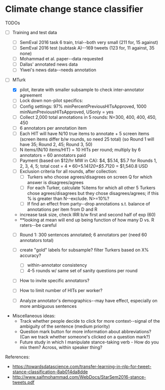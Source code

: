 # Climate change stance classifier

TODOs

- [ ] Training and test data
   - [ ] SemEval 2016 task 6 train, trial--both very small (211 for, 15 against)
   - [ ] SemEval 2016 test (subtask A)--169 tweets (123 for, 11 against, 35 none)
   - [ ] Mohammad et al. paper--data requested
   - [ ] Dallas' annotated news data
   - [ ] Yiwei's news data--needs annotation
- [ ] MTurk 
   - [x] pilot, iterate with smaller subsample to check inter-annotator agreement
   - [ ] Lock down non-pilot specifics:
	- [ ] Config settings: 97% minPercentPreviousHITsApproved, 1000 minNumPreviousHITsApproved, USonly = yes
	- [ ] Collect 2,000 total annotations in 5 rounds: N=300, 400, 400, 450, 450
	- [ ] 6 annotators per annotation item
	- [ ] Each HIT will have N/10 true items to annotate + 5 screen items (screen items differ b/w rounds, so need 25 total) (so Round 1 will have 35; Round 2, 45; Round 3, 50)
	- [ ] N items/(N/10 items/HIT) = 10 HITs per round; multiply by 6 annotators = 60 annotators paid
	- [ ] Payment (based on $12/hr MW in CA): $4, $5.14, $5.7 for Rounds 1, 2, 3, 4, 5; total cost = $4*60+$5.14*120+$5.7*120 = $1,540.8 USD
	- [ ] Exclusion criteria for all rounds, after collection:
		- [ ] Turkers who choose agrees/disagrees on screen Q for which answer is disagrees/agrees
		- [ ] For each Turker, calculate %items for which all other 5 Turkers chose agrees/disagrees but they chose disagrees/agrees; if this % is greater than N--exclude. N>=10%?
		- [ ] If find an effect from party--drop annotations s.t. balance of annotations per item from D and R
	- increase task size, check IRR b/w first and second half of exp (60)
	- **looking at mean will end up being function of how many D vs. R raters--be careful


   - [ ] Round 1: 300 sentences annotated; 6 annotators per (need 60 annotators total)
	- [ ] create "gold" labels for subsample? filter Turkers based on X% accuracy?
        - [ ] within-annotator consistency
        - [ ] 4-5 rounds w/ same set of sanity questions per round
   - [ ] How to invite specific annotators?
   - [ ] How to limit number of HITs per worker?
   - [ ] Analyze annotator's demographics--may have effect, especially on more ambiguous sentences


- Miscellaneous ideas:
	- Track whether people decide to click for more context--signal of the ambiguity of the sentence (medium priority)
	- Question mark button for more information about abbreviations? (Can we track whether someone's clicked on a question mark?)
	- Future study in which I manipulate stance-taking verb
            - How do you mix them? Across, within speaker thing?

References:
   - https://towardsdatascience.com/transfer-learning-in-nlp-for-tweet-stance-classification-8ab014da8dde
   - http://www.saifmohammad.com/WebDocs/StarSem2016-stance-tweets.pdf

